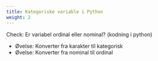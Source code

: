 ```yaml
---
title: Kategoriske variable i Python
weight: 2
---
```

Check: Er variabel ordinal eller nominal? (kodning i python)
- Øvelse: Konverter fra karakter til kategorisk
- Øvelse: Konverter fra nominal til ordinal
